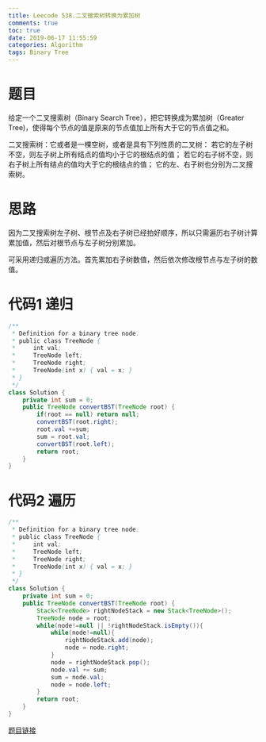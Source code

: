 ```yaml
---
title: Leecode 538.二叉搜索树转换为累加树
comments: true
toc: true
date: 2019-06-17 11:55:59
categories: Algorithm
tags: Binary Tree
---
```


# 题目

给定一个二叉搜索树（Binary Search Tree），把它转换成为累加树（Greater Tree)，使得每个节点的值是原来的节点值加上所有大于它的节点值之和。

二叉搜索树：它或者是一棵空树，或者是具有下列性质的二叉树： 若它的左子树不空，则左子树上所有结点的值均小于它的根结点的值； 若它的右子树不空，则右子树上所有结点的值均大于它的根结点的值； 它的左、右子树也分别为二叉搜索树。

# 思路

因为二叉搜索树左子树、根节点及右子树已经拍好顺序，所以只需遍历右子树计算累加值，然后对根节点与左子树分别累加。

可采用递归或遍历方法。首先累加右子树数值，然后依次修改根节点与左子树的数值。

# 代码1 递归

```java
/**
 * Definition for a binary tree node.
 * public class TreeNode {
 *     int val;
 *     TreeNode left;
 *     TreeNode right;
 *     TreeNode(int x) { val = x; }
 * }
 */
class Solution {
    private int sum = 0;
    public TreeNode convertBST(TreeNode root) {
        if(root == null) return null;
        convertBST(root.right);
        root.val +=sum;
        sum = root.val;
        convertBST(root.left);
        return root;
    }
}
```

# 代码2 遍历

```JAVA
/**
 * Definition for a binary tree node.
 * public class TreeNode {
 *     int val;
 *     TreeNode left;
 *     TreeNode right;
 *     TreeNode(int x) { val = x; }
 * }
 */
class Solution {
    private int sum = 0;
    public TreeNode convertBST(TreeNode root) {
        Stack<TreeNode> rightNodeStack = new Stack<TreeNode>();
        TreeNode node = root;
        while(node!=null || !rightNodeStack.isEmpty()){
            while(node!=null){
                rightNodeStack.add(node);
                node = node.right;
            }
            node = rightNodeStack.pop();
            node.val += sum;
            sum = node.val;
            node = node.left;
        }
        return root;
    }
}
```

[题目链接](https://leetcode-cn.com/problems/convert-bst-to-greater-tree)

